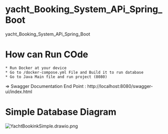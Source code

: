 # yacht_Booking_System_APi_Spring_Boot
yacht_Booking_System_APi_Spring_Boot


# How can Run COde 
    * Run Docker at your device 
    * Go to /docker-compose.yml File and Build it to run database
    * Go to Java Main file and run project (8080)

=> Swagger Documentation End Point : http://localhost:8080/swagger-ui/index.html

# Simple Database Diagram 
![YachtBookinkSimple.drawio.png](..%2F..%2F..%2F..%2FDownloads%2FYachtBookinkSimple.drawio.png)
